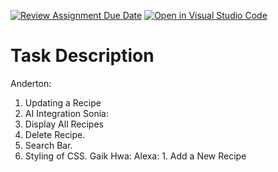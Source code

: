 [![Review Assignment Due Date](https://classroom.github.com/assets/deadline-readme-button-22041afd0340ce965d47ae6ef1cefeee28c7c493a6346c4f15d667ab976d596c.svg)](https://classroom.github.com/a/nU6LtIQR)
[![Open in Visual Studio Code](https://classroom.github.com/assets/open-in-vscode-2e0aaae1b6195c2367325f4f02e2d04e9abb55f0b24a779b69b11b9e10269abc.svg)](https://classroom.github.com/online_ide?assignment_repo_id=18111678&assignment_repo_type=AssignmentRepo)


# Task Description

Anderton:
1. Updating a Recipe
2. AI Integration
Sonia:
1. Display All Recipes
2. Delete Recipe.
3. Search Bar.
4. Styling of CSS.
Gaik Hwa:
Alexa: 1. Add a New Recipe